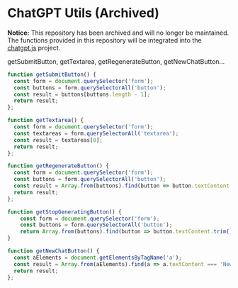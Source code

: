 # ChatGPT Utils (Archived)

**Notice:** This repository has been archived and will no longer be maintained. The functions provided in this repository will be integrated into the [chatgpt.js](https://github.com/adamlui/chatgpt.js) project.

getSubmitButton, getTextarea, getRegenerateButton, getNewChatButton...

```js
function getSubmitButton() {
  const form = document.querySelector('form');
  const buttons = form.querySelectorAll('button');
  const result = buttons[buttons.length - 1];
  return result;
};
```

```js
function getTextarea() {
  const form = document.querySelector('form');
  const textareas = form.querySelectorAll('textarea');
  const result = textareas[0];
  return result;
};
```

```js
function getRegenerateButton() {
  const form = document.querySelector('form');
  const buttons = form.querySelectorAll('button');
  const result = Array.from(buttons).find(button => button.textContent.trim().toLowerCase().includes('regenerate'));
  return result;
};
```

```js
function getStopGeneratingButton() {
    const form = document.querySelector('form');
    const buttons = form.querySelectorAll('button');
    return Array.from(buttons).find(button => button.textContent.trim().toLowerCase().includes('stop generating'));
}
```

```js
function getNewChatButton() {
  const aElements = document.getElementsByTagName('a');
  const result = Array.from(aElements).find(a => a.textContent === 'New chat');
  return result;
};
```
